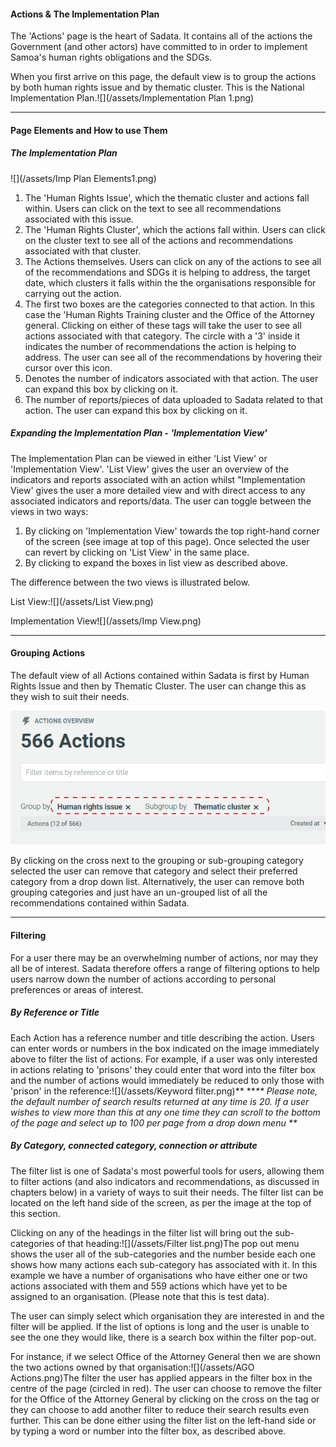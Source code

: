 #### Actions & The Implementation Plan

The 'Actions' page is the heart of Sadata. It contains all of the actions the Government \(and other actors\) have committed to in order to implement Samoa's human rights obligations and the SDGs.

When you first arrive on this page, the default view is to group the actions by both human rights issue and by thematic cluster. This is the National Implementation Plan.![](/assets/Implementation Plan 1.png)

---

#### Page Elements and How to use Them

##### The Implementation Plan

![](/assets/Imp Plan Elements1.png)

1. The 'Human Rights Issue', which the thematic cluster and actions fall within. Users can click on the text to see all recommendations associated with this issue. 
2. The 'Human Rights Cluster', which the actions fall within. Users can click on the cluster text to see all of the actions and recommendations associated with that cluster. 
3. The Actions themselves. Users can click on any of the actions to see all of the recommendations and SDGs it is helping to address, the target date, which clusters it falls within the the organisations responsible for carrying out the action. 
4. The first two boxes are the categories connected to that action. In this case the 'Human Rights Training cluster and the Office of the Attorney general. Clicking on either of these tags will take the user to see all actions associated with that category. The circle with a '3' inside it indicates the number of recommendations the action is helping to address. The user can see all of the recommendations by hovering their cursor over this icon. 
5. Denotes the number of indicators associated with that action. The user can expand this box by clicking on it. 
6. The number of reports/pieces of data uploaded to Sadata related to that action. The user can expand this box by clicking on it. 

##### Expanding the Implementation Plan - 'Implementation View'

The Implementation Plan can be viewed in either 'List View' or 'Implementation View'. 'List View' gives the user an overview of the indicators and reports associated with an action whilst "Implementation View' gives the user a more detailed view and with direct access to any associated indicators and reports/data.  The user can toggle between the views in two ways:

1. By clicking on 'Implementation View' towards the top right-hand corner of the screen \(see image at top of this page\). Once selected the user can revert by clicking on 'List View' in the same place. 
2. By clicking to expand the boxes in list view as described above. 

The difference between the two views is illustrated below.

List View:![](/assets/List View.png)

Implementation View![](/assets/Imp View.png)

---

#### Grouping Actions

The default view of all Actions contained within Sadata is first by Human Rights Issue and then by Thematic Cluster. The user can change this as they wish to suit their needs.

![](/assets/Grouping.png)

By clicking on the cross next to the grouping or sub-grouping category selected the user can remove that category and select their preferred category from a drop down list. Alternatively, the user can remove both grouping categories and just have an un-grouped list of all the recommendations contained within Sadata.

---

#### Filtering

For a user there may be an overwhelming number of actions, nor may they all be of interest. Sadata therefore offers a range of filtering options to help users narrow down the number of actions according to personal preferences or areas of interest.

##### By Reference or Title

Each Action has a reference number and title describing the action. Users can enter words or numbers in the box indicated on the image immediately above to filter the list of actions. For example, if a user was only interested in actions relating to 'prisons' they could enter that word into the filter box and the number of actions would immediately be reduced to only those with 'prison' in the reference:![](/assets/Keyword filter.png)** **_\*\* Please note, the default number of search results returned at any time is 20. If a user wishes to view more than this at any one time they can scroll to the bottom of the page and select up to 100 per page from a drop down menu \*\*_

##### By Category, connected category, connection or attribute

The filter list is one of Sadata's most powerful tools for users, allowing them to filter actions \(and also indicators and recommendations, as discussed in chapters below\) in a variety of ways to suit their needs. The filter list can be located on the left hand side of the screen, as per the image at the top of this section.

Clicking on any of the headings in the filter list will bring out the sub-categories of that heading:![](/assets/Filter list.png)The pop out menu shows the user all of the sub-categories and the number beside each one shows how many actions each sub-category has associated with it. In this example we have a number of organisations who have either one or two actions associated with them and 559 actions which have yet to be assigned to an organisation. \(Please note that this is test data\).

The user can simply select which organisation they are interested in and the filter will be applied. If the list of options is long and the user is unable to see the one they would like, there is a search box within the filter pop-out. 

For instance, if we select Office of the Attorney General then we are shown the two actions owned by that organisation:![](/assets/AGO Actions.png)The filter the user has applied appears in the filter box in the centre of the page \(circled in red\). The user can choose to remove the filter for the Office of the Attorney General by clicking on the cross on the tag or they can choose to add another filter to reduce their search results even further. This can be done either using the filter list on the left-hand side or by typing a word or number into the filter box, as described above.

